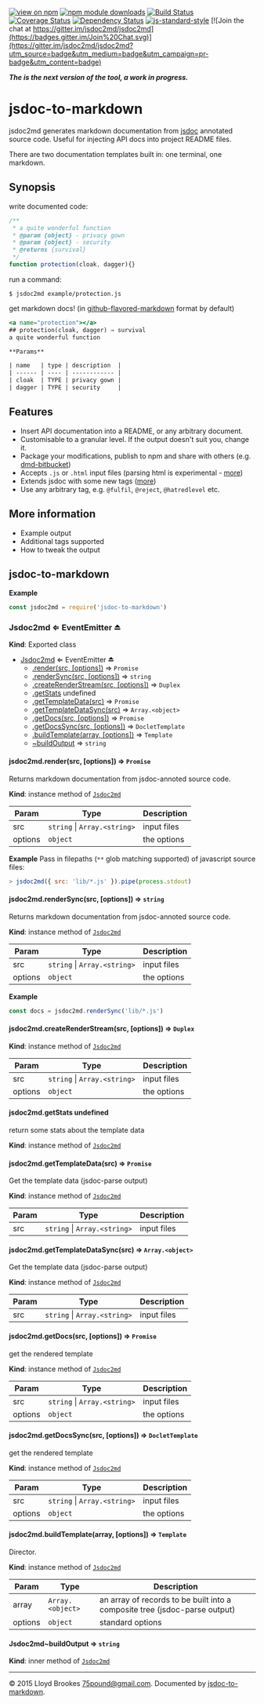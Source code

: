 [![view on npm](http://img.shields.io/npm/v/jsdoc-to-markdown.svg)](https://www.npmjs.org/package/jsdoc-to-markdown)
[![npm module downloads](http://img.shields.io/npm/dt/jsdoc-to-markdown.svg)](https://www.npmjs.org/package/jsdoc-to-markdown)
[![Build Status](https://travis-ci.org/jsdoc2md/jsdoc-to-markdown.svg?branch=next)](https://travis-ci.org/jsdoc2md/jsdoc-to-markdown)
[![Coverage Status](https://coveralls.io/repos/github/jsdoc2md/jsdoc-to-markdown/badge.svg?branch=next)](https://coveralls.io/github/jsdoc2md/jsdoc-to-markdown?branch=next)
[![Dependency Status](https://david-dm.org/jsdoc2md/jsdoc-to-markdown.svg)](https://david-dm.org/jsdoc2md/jsdoc-to-markdown)
[![js-standard-style](https://img.shields.io/badge/code%20style-standard-brightgreen.svg)](https://github.com/feross/standard)
[![Join the chat at https://gitter.im/jsdoc2md/jsdoc2md](https://badges.gitter.im/Join%20Chat.svg)](https://gitter.im/jsdoc2md/jsdoc2md?utm_source=badge&utm_medium=badge&utm_campaign=pr-badge&utm_content=badge)

***The is the next version of the tool, a work in progress.***

# jsdoc-to-markdown
jsdoc2md generates markdown documentation from [jsdoc](http://usejsdoc.org) annotated source code. Useful for injecting API docs into project README files.

There are two documentation templates built in: one terminal, one markdown. 

## Synopsis
write documented code:
```js
/**
 * a quite wonderful function
 * @param {object} - privacy gown
 * @param {object} - security
 * @returns {survival}
 */
function protection(cloak, dagger){}
```

run a command:
```
$ jsdoc2md example/protection.js
```

get markdown docs! (in [github-flavored-markdown](https://help.github.com/articles/github-flavored-markdown/) format by default)
```handlebars
<a name="protection"></a>
## protection(cloak, dagger) ⇒ survival
a quite wonderful function

**Params**

| name   | type | description  |
| ------ | ---- | ------------ |
| cloak  | TYPE | privacy gown |
| dagger | TYPE | security     |
```

## Features

- Insert API documentation into a README, or any arbitrary document.
- Customisable to a granular level. If the output doesn't suit you, change it.
- Package your modifications, publish to npm and share with others (e.g. [dmd-bitbucket](https://github.com/jsdoc2md/dmd-bitbucket))
- Accepts `.js` or `.html` input files (parsing html is experimental - [more](https://github.com/jsdoc2md/jsdoc-parse/))
- Extends jsdoc with some new tags ([more](https://github.com/jsdoc2md/jsdoc-parse/))
- Use any arbitrary tag, e.g. `@fulfil`, `@reject`, `@hatredlevel` etc.

## More information

- Example output
- Additional tags supported
- How to tweak the output

<a name="module_jsdoc-to-markdown"></a>
## jsdoc-to-markdown
  
**Example**
```js
const jsdoc2md = require('jsdoc-to-markdown')
```
<a name="exp_module_jsdoc-to-markdown--Jsdoc2md"></a>
### Jsdoc2md ⇐ EventEmitter ⏏  
**Kind**: Exported class  

* [Jsdoc2md](#exp_module_jsdoc-to-markdown--Jsdoc2md) ⇐ EventEmitter ⏏  
    * [.render(src, [options])](#module_jsdoc-to-markdown--Jsdoc2md+render) ⇒ `Promise`  
    * [.renderSync(src, [options])](#module_jsdoc-to-markdown--Jsdoc2md+renderSync) ⇒ `string`  
    * [.createRenderStream(src, [options])](#module_jsdoc-to-markdown--Jsdoc2md+createRenderStream) ⇒ `Duplex`  
    * [.getStats](#module_jsdoc-to-markdown--Jsdoc2md+getStats) undefined  
    * [.getTemplateData(src)](#module_jsdoc-to-markdown--Jsdoc2md+getTemplateData) ⇒ `Promise`  
    * [.getTemplateDataSync(src)](#module_jsdoc-to-markdown--Jsdoc2md+getTemplateDataSync) ⇒ `Array.<object>`  
    * [.getDocs(src, [options])](#module_jsdoc-to-markdown--Jsdoc2md+getDocs) ⇒ `Promise`  
    * [.getDocsSync(src, [options])](#module_jsdoc-to-markdown--Jsdoc2md+getDocsSync) ⇒ `DocletTemplate`  
    * [.buildTemplate(array, [options])](#module_jsdoc-to-markdown--Jsdoc2md+buildTemplate) ⇒ `Template`  
    * [~buildOutput](#module_jsdoc-to-markdown--Jsdoc2md..buildOutput) ⇒ `string`  

<a name="module_jsdoc-to-markdown--Jsdoc2md+render"></a>
#### jsdoc2md.render(src, [options]) ⇒ `Promise`  
Returns markdown documentation from jsdoc-annoted source code.

**Kind**: instance method of [`Jsdoc2md`](#exp_module_jsdoc-to-markdown--Jsdoc2md)  

| Param   | Type                             | Description |
| ------- | -------------------------------- | ----------- |
| src     | `string` &#124; `Array.<string>` | input files |
| options | `object`                         | the options |


**Example**
Pass in filepaths (`**` glob matching supported) of javascript source files:
```js
> jsdoc2md({ src: 'lib/*.js' }).pipe(process.stdout)
```
<a name="module_jsdoc-to-markdown--Jsdoc2md+renderSync"></a>
#### jsdoc2md.renderSync(src, [options]) ⇒ `string`  
Returns markdown documentation from jsdoc-annoted source code.

**Kind**: instance method of [`Jsdoc2md`](#exp_module_jsdoc-to-markdown--Jsdoc2md)  

| Param   | Type                             | Description |
| ------- | -------------------------------- | ----------- |
| src     | `string` &#124; `Array.<string>` | input files |
| options | `object`                         | the options |


**Example**
```js
const docs = jsdoc2md.renderSync('lib/*.js')
```
<a name="module_jsdoc-to-markdown--Jsdoc2md+createRenderStream"></a>
#### jsdoc2md.createRenderStream(src, [options]) ⇒ `Duplex`  
**Kind**: instance method of [`Jsdoc2md`](#exp_module_jsdoc-to-markdown--Jsdoc2md)  

| Param   | Type                             | Description |
| ------- | -------------------------------- | ----------- |
| src     | `string` &#124; `Array.<string>` | input files |
| options | `object`                         | the options |


<a name="module_jsdoc-to-markdown--Jsdoc2md+getStats"></a>
#### jsdoc2md.getStats undefined  
return some stats about the template data

**Kind**: instance method of [`Jsdoc2md`](#exp_module_jsdoc-to-markdown--Jsdoc2md)  
<a name="module_jsdoc-to-markdown--Jsdoc2md+getTemplateData"></a>
#### jsdoc2md.getTemplateData(src) ⇒ `Promise`  
Get the template data (jsdoc-parse output)

**Kind**: instance method of [`Jsdoc2md`](#exp_module_jsdoc-to-markdown--Jsdoc2md)  

| Param | Type                             | Description |
| ----- | -------------------------------- | ----------- |
| src   | `string` &#124; `Array.<string>` | input files |


<a name="module_jsdoc-to-markdown--Jsdoc2md+getTemplateDataSync"></a>
#### jsdoc2md.getTemplateDataSync(src) ⇒ `Array.<object>`  
Get the template data (jsdoc-parse output)

**Kind**: instance method of [`Jsdoc2md`](#exp_module_jsdoc-to-markdown--Jsdoc2md)  

| Param | Type                             | Description |
| ----- | -------------------------------- | ----------- |
| src   | `string` &#124; `Array.<string>` | input files |


<a name="module_jsdoc-to-markdown--Jsdoc2md+getDocs"></a>
#### jsdoc2md.getDocs(src, [options]) ⇒ `Promise`  
get the rendered template

**Kind**: instance method of [`Jsdoc2md`](#exp_module_jsdoc-to-markdown--Jsdoc2md)  

| Param   | Type                             | Description |
| ------- | -------------------------------- | ----------- |
| src     | `string` &#124; `Array.<string>` | input files |
| options | `object`                         | the options |


<a name="module_jsdoc-to-markdown--Jsdoc2md+getDocsSync"></a>
#### jsdoc2md.getDocsSync(src, [options]) ⇒ `DocletTemplate`  
get the rendered template

**Kind**: instance method of [`Jsdoc2md`](#exp_module_jsdoc-to-markdown--Jsdoc2md)  

| Param   | Type                             | Description |
| ------- | -------------------------------- | ----------- |
| src     | `string` &#124; `Array.<string>` | input files |
| options | `object`                         | the options |


<a name="module_jsdoc-to-markdown--Jsdoc2md+buildTemplate"></a>
#### jsdoc2md.buildTemplate(array, [options]) ⇒ `Template`  
Director.

**Kind**: instance method of [`Jsdoc2md`](#exp_module_jsdoc-to-markdown--Jsdoc2md)  

| Param   | Type             | Description                                                                |
| ------- | ---------------- | -------------------------------------------------------------------------- |
| array   | `Array.<object>` | an array of records to be built into a composite tree (jsdoc-parse output) |
| options | `object`         | standard options                                                           |


<a name="module_jsdoc-to-markdown--Jsdoc2md..buildOutput"></a>
#### Jsdoc2md~buildOutput ⇒ `string`  
**Kind**: inner method of [`Jsdoc2md`](#exp_module_jsdoc-to-markdown--Jsdoc2md)  





* * *

&copy; 2015 Lloyd Brookes <75pound@gmail.com>. Documented by [jsdoc-to-markdown](https://github.com/jsdoc2md/jsdoc-to-markdown).
